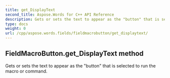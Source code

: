 ```yaml
---
title: get_DisplayText
second_title: Aspose.Words for C++ API Reference
description: Gets or sets the text to appear as the "button" that is selected to run the macro or command. 
type: docs
weight: 0
url: /cpp/aspose.words.fields/fieldmacrobutton/get_displaytext/
---
```

## FieldMacroButton.get_DisplayText method


Gets or sets the text to appear as the "button" that is selected to run the macro or command.

